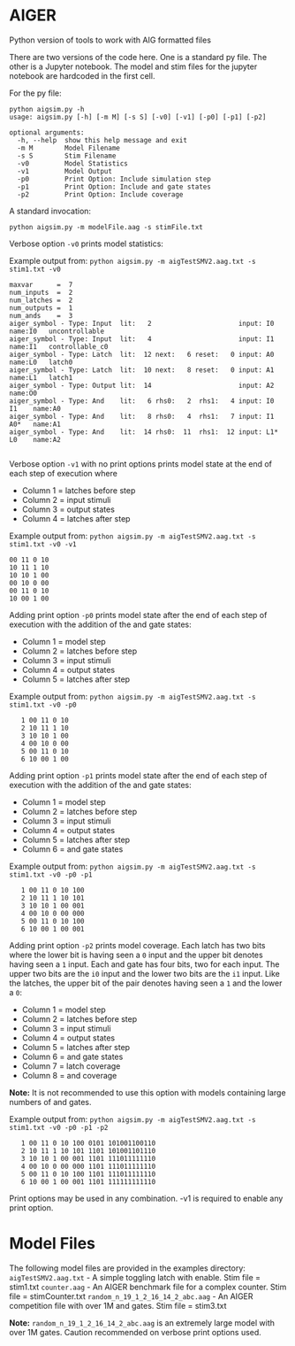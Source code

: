 # AIGER
Python version of tools to work with AIG formatted files<br />


There are two versions of the code here. One is a standard py file. The other is a Jupyter notebook. The model and stim files for the jupyter notebook are hardcoded in the first cell.<br />

For the py file:<br />
```
python aigsim.py -h
usage: aigsim.py [-h] [-m M] [-s S] [-v0] [-v1] [-p0] [-p1] [-p2]

optional arguments:
  -h, --help  show this help message and exit
  -m M        Model Filename
  -s S        Stim Filename
  -v0         Model Statistics
  -v1         Model Output
  -p0         Print Option: Include simulation step
  -p1         Print Option: Include and gate states
  -p2         Print Option: Include coverage
```
A standard invocation:<br />

`python aigsim.py -m modelFile.aag -s stimFile.txt`

Verbose option `-v0` prints model statistics:<br />

Example output from: `python aigsim.py -m aigTestSMV2.aag.txt -s stim1.txt -v0`
```
maxvar      =  7
num_inputs  =  2
num_latches =  2
num_outputs =  1
num_ands    =  3
aiger_symbol - Type: Input  lit:   2                      input: I0        name:I0   uncontrollable      
aiger_symbol - Type: Input  lit:   4                      input: I1        name:I1   controllable_c0     
aiger_symbol - Type: Latch  lit:  12 next:   6 reset:   0 input: A0        name:L0   latch0              
aiger_symbol - Type: Latch  lit:  10 next:   8 reset:   0 input: A1        name:L1   latch1              
aiger_symbol - Type: Output lit:  14                      input: A2        name:O0                       
aiger_symbol - Type: And    lit:   6 rhs0:   2  rhs1:   4 input: I0  I1    name:A0        
aiger_symbol - Type: And    lit:   8 rhs0:   4  rhs1:   7 input: I1  A0*   name:A1        
aiger_symbol - Type: And    lit:  14 rhs0:  11  rhs1:  12 input: L1* L0    name:A2        
  
```
Verbose option `-v1` with no print options prints model state at the end of each step of execution where<br />
- Column 1 = latches before step<br />
- Column 2 = input stimuli<br />
- Column 3 = output states<br />
- Column 4 = latches after step<br />

Example output from: `python aigsim.py -m aigTestSMV2.aag.txt -s stim1.txt -v0 -v1`
```
00 11 0 10 
10 11 1 10 
10 10 1 00 
00 10 0 00 
00 11 0 10 
10 00 1 00  
```

Adding print option `-p0` prints model state after the end of each step of execution with the addition of the and gate states:<br />
- Column 1 = model step<br />
- Column 2 = latches before step<br />
- Column 3 = input stimuli<br />
- Column 4 = output states<br />
- Column 5 = latches after step<br />

Example output from: `python aigsim.py -m aigTestSMV2.aag.txt -s stim1.txt -v0 -p0`
```
   1 00 11 0 10 
   2 10 11 1 10 
   3 10 10 1 00 
   4 00 10 0 00 
   5 00 11 0 10 
   6 10 00 1 00 
```
Adding print option `-p1` prints model state after the end of each step of execution with the addition of the and gate states:<br />
- Column 1 = model step<br />
- Column 2 = latches before step<br />
- Column 3 = input stimuli<br />
- Column 4 = output states<br />
- Column 5 = latches after step<br />
- Column 6 = and gate states<br />

Example output from: `python aigsim.py -m aigTestSMV2.aag.txt -s stim1.txt -v0 -p0 -p1`
```
   1 00 11 0 10 100 
   2 10 11 1 10 101 
   3 10 10 1 00 001 
   4 00 10 0 00 000 
   5 00 11 0 10 100 
   6 10 00 1 00 001 
   ```
 
 Adding print option `-p2` prints model coverage. Each latch has two bits where the lower bit is having seen a `0` input and the upper bit denotes having seen a `1` input. Each and gate has four bits, two for each input. The upper two bits are the `i0` input and the lower two bits are the `i1` input. Like the latches, the upper bit of the pair denotes having seen a `1` and the lower a `0`:<br />
- Column 1 = model step<br />
- Column 2 = latches before step<br />
- Column 3 = input stimuli<br />
- Column 4 = output states<br />
- Column 5 = latches after step<br />
- Column 6 = and gate states<br />
- Column 7 = latch coverage<br />
- Column 8 = and coverage<br />

**Note:** It is not recommended to use this option with models containing large numbers of and gates.

Example output from: `python aigsim.py -m aigTestSMV2.aag.txt -s stim1.txt -v0 -p0 -p1 -p2`
```
   1 00 11 0 10 100 0101 101001100110
   2 10 11 1 10 101 1101 101001101110
   3 10 10 1 00 001 1101 111011111110
   4 00 10 0 00 000 1101 111011111110
   5 00 11 0 10 100 1101 111011111110
   6 10 00 1 00 001 1101 111111111110
   ```

Print options may be used in any combination. -v1 is required to enable any print option.

# Model Files
The following model files are provided in the examples directory:
`aigTestSMV2.aag.txt`             - A simple toggling latch with enable. Stim file = stim1.txt
`counter.aag`                     - An AIGER benchmark file for a complex counter. Stim file = stimCounter.txt
`random_n_19_1_2_16_14_2_abc.aag` - An AIGER competition file with over 1M and gates. Stim file = stim3.txt

**Note:** `random_n_19_1_2_16_14_2_abc.aag` is an extremely large model with over 1M gates. Caution recommended on verbose print options used.

